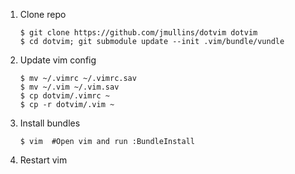 1. Clone repo
    ```
    $ git clone https://github.com/jmullins/dotvim dotvim
    $ cd dotvim; git submodule update --init .vim/bundle/vundle
    ```

2. Update vim config
    ```
    $ mv ~/.vimrc ~/.vimrc.sav
    $ mv ~/.vim ~/.vim.sav
    $ cp dotvim/.vimrc ~
    $ cp -r dotvim/.vim ~
    ```

3. Install bundles
    ```
    $ vim  #Open vim and run :BundleInstall
    ```

4. Restart vim

